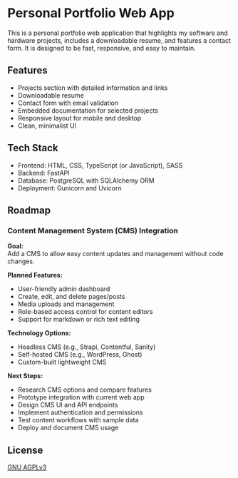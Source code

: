 # Personal Portfolio Web App

This is a personal portfolio web application that highlights my software and hardware projects, includes a downloadable resume, and features a contact form. It is designed to be fast, responsive, and easy to maintain.

## Features

- Projects section with detailed information and links
- Downloadable resume
- Contact form with email validation
- Embedded documentation for selected projects
- Responsive layout for mobile and desktop
- Clean, minimalist UI

## Tech Stack

- Frontend: HTML, CSS, TypeScript (or JavaScript), SASS
- Backend: FastAPI
- Database: PostgreSQL with SQLAlchemy ORM
- Deployment: Gunicorn and Uvicorn

## Roadmap

### Content Management System (CMS) Integration

**Goal:**  
Add a CMS to allow easy content updates and management without code changes.

**Planned Features:**  
- User-friendly admin dashboard  
- Create, edit, and delete pages/posts  
- Media uploads and management  
- Role-based access control for content editors  
- Support for markdown or rich text editing  

**Technology Options:**  
- Headless CMS (e.g., Strapi, Contentful, Sanity)  
- Self-hosted CMS (e.g., WordPress, Ghost)  
- Custom-built lightweight CMS  

**Next Steps:**  
- Research CMS options and compare features  
- Prototype integration with current web app  
- Design CMS UI and API endpoints  
- Implement authentication and permissions  
- Test content workflows with sample data  
- Deploy and document CMS usage  


## License
[GNU AGPLv3](https://choosealicense.com/licenses/agpl-3.0/)